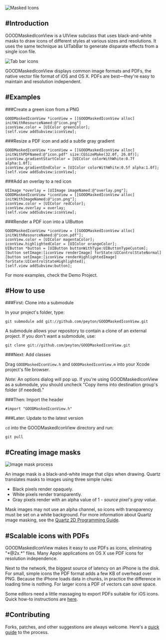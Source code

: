 ![Masked Icons](https://s3.amazonaws.com/peyton.github.com/GOODMaskedIconView/Why.png)

#Introduction
----------

GOODMaskedIconView is a UIView subclass that uses black-and-white masks to draw icons of different
styles at various sizes and resolutions. It uses the same technique as
UITabBar to generate disparate effects from a single icon file.

![Tab bar icons](https://s3.amazonaws.com/peyton.github.com/GOODMaskedIconView/Tab-bar.png)

GOODMaskedIconView displays common image formats and PDFs, the native vector file format of iOS and
OS X. PDFs are best—they're easy to maintain and resolution independent.

#Examples
---------

###Create a green icon from a PNG

    GOODMaskedIconView *iconView = [[GOODMaskedIconView alloc] initWithResourceNamed:@"icon.png"]
    iconView.color = [UIColor greenColor];
    [self.view addSubview:iconView];

###Resize a PDF icon and add a subtle gray gradient

    GOODMaskedIconView *iconView = [[GOODMaskedIconView alloc] initWithPDFNamed:@"icon.pdf" size:CGSizeMake(32.0f, 26.0f)];
    iconView.gradientStartColor = [UIColor colorWithWhite:0.7f alpha:1.0f];
    iconView.gradientEndColor = [UIColor colorWithWhite:0.5f alpha:1.0f];
    [self.view addSubview:iconView];
    
###Add an overlay to a red icon

    UIImage *overlay = [UIImage imageNamed:@"overlay.png"];
    GOODMaskedIconView *iconView = [[GOODMaskedIconView alloc] initWithImageNamed:@"icon.png"];
    iconView.color = [UIColor redColor];
    iconView.overlay = overlay;
    [self.view addSubview:iconView];

###Render a PDF icon into a UIButton

    GOODMaskedIconView *iconView = [[GOODMaskedIconView alloc] initWithResourceNamed:@"icon.pdf"];
    iconView.color = [UIColor magentaColor];
    iconView.highlightedColor = [UIColor orangeColor];
    UIButton *button = [UIButton buttonWithType:UIButtonTypeCustom];
    [button setImage:[iconView renderImage] forState:UIControlStateNormal]
    [button setImage:[iconView renderHighlightedImage] forState:UIControlStateHighlighted];
    [self.view addSubview:button];

For more examples, check the Demo Project.

#How to use
-----------

###First: Clone into a submodule

In your project's folder, type:

    git submodule add git://github.com/peyton/GOODMaskedIconView.git

A submodule allows your repository to contain a clone of an external
project. If you don't want a submodule, use:

    git clone git://github.com/peyton/GOODMaskedIconView.git

###Next: Add classes

Drag `GOODMaskedIconView.h` and `GOODMaskedIconView.m` into your Xcode
project's file browser.

*Note:* An options dialog will pop up. If you're using GOODMaskedIconView as a submodule,
you should uncheck "Copy items into destination group's folder (if needed)."

###Then: Import the header

    #import "GOODMaskedIconView.h"

###Later: Update to the latest version

`cd` into the GOODMaskedIconView directory and run:

    git pull

#Creating image masks
---------

![Image mask process](https://s3.amazonaws.com/peyton.github.com/GOODMaskedIconView/Mask.png)

An image mask is a black-and-white image that clips when drawing. Quartz translates masks to images using three simple rules:

* Black pixels render opaquely.
* White pixels render transparently.
* Gray pixels render with an alpha value of 1 - *source pixel's gray value*.

Mask images may not use an alpha channel, so icons with transparency must be set on a white background. For more information about Quartz image masking, see
the [Quartz 2D Programming Guide](https://developer.apple.com/library/ios/#documentation/GraphicsImaging/Conceptual/drawingwithquartz2d/dq_images/dq_images.html%23//apple_ref/doc/uid/TP30001066-CH212-CJBHDDBE).

#Scalable icons with PDFs
---------

GOODMaskedIconView makes it easy to use PDFs as icons, eliminating "\*@2x.\*" files.
Many Apple applications on OS X use PDF icons for resolution independence.

Next to the network, the biggest source of latency on an iPhone is the disk. For small, simple icons the PDF format adds a few KB of overhead over PNG.
Because the iPhone loads data in chunks, in practice the difference in loading time is nothing. For larger icons a PDF of vectors can *save* space.

Some editors need a little massaging to export PDFs suitable for
iOS icons. Quick how-to instructions are [here](https://github.com/peyton/GOODMaskedIconView/wiki/Exporting-PDFs).

#Contributing
--------

Forks, patches, and other suggestions are always welcome. Here's a [quick guide](https://github.com/peyton/GOODMaskedIconView/wiki/Contributing) to the process.
